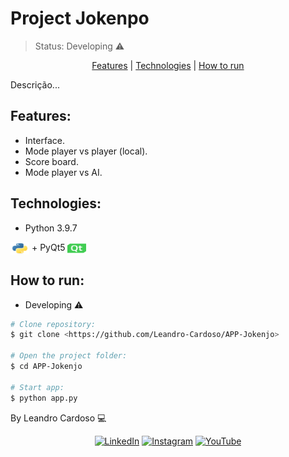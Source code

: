 # Project Jokenpo
> Status: Developing ⚠️

<center>

[Features](#features) | [Technologies](#technologies) | [How to run](#how-to-run)

</center>

<p>Descrição...</p>

## Features:
+ Interface.
+ Mode player vs player (local).
+ Score board.
+ Mode player vs AI.

## Technologies:
+ Python 3.9.7
<img align="center" alt="Python" height="20" width="30" src="https://raw.githubusercontent.com/devicons/devicon/master/icons/python/python-original.svg">
+ PyQt5
<img align="center" alt="PyQT" height="20" width="30" src="https://raw.githubusercontent.com/devicons/devicon/master/icons/qt/qt-original.svg">

## How to run:
+ Developing ⚠️

```bash
# Clone repository:
$ git clone <https://github.com/Leandro-Cardoso/APP-Jokenjo>

# Open the project folder:
$ cd APP-Jokenjo

# Start app:
$ python app.py
```

By Leandro Cardoso 💻

<div align="center">
  <a href="https://www.linkedin.com/in/leandrolimacardoso">
  <img alt="LinkedIn" height="30" width="100" src="https://img.shields.io/badge/LinkedIn-0077B5?style=for-the-badge&logo=linkedin&logoColor=white"/></a>
  <a href="https://www.instagram.com/leandrolimacardoso">
  <img alt="Instagram" height="30" width="100" src="https://img.shields.io/badge/Instagram-E4405F?style=for-the-badge&logo=instagram&logoColor=white"/></a>
  <a href="https://www.youtube.com/channel/UCtbBdlytJ5b8KUogQo7rfXw">
  <img alt="YouTube" height="30" width="100" src="https://img.shields.io/badge/YouTube-FF0000?style=for-the-badge&logo=youtube&logoColor=white"/></a>
</div>
